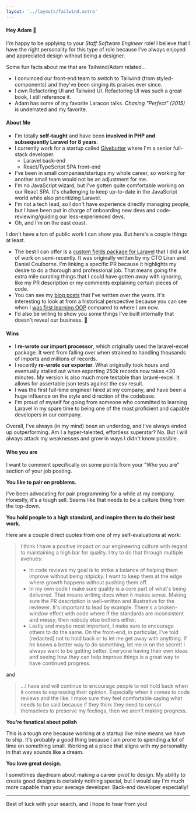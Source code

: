 ```yaml
---
layout: '../layouts/Tailwind.astro'
---
```


#### Hey Adam 🤝

I'm happy to be applying to your *Staff Software Engineer* role! I believe that I have the right personality for this type of role because I've always enjoyed and appreciated design without being a designer.

Some fun facts about me that are Tailwind/Adam related...

* I convinced our front-end team to switch to Tailwind (from styled-components) and they've been singing its praises ever since.
* I own Refactoring UI and Tailwind UI. Refactoring UI was such a great book, I still reference it.
* Adam has some of my favorite Laracon talks. _Chasing "Perfect" (2015)_ is underrated and my favorite.

#### About Me

* I'm totally **self-taught** and have been **involved in PHP and subsequently Laravel for 8 years**. 
* I currently work for a startup called [Givebutter](https://givebutter.com) where I'm a senior full-stack developer.
    * Laravel back-end
    * React/TypeScript SPA front-end
* I've been in small companies/startups my whole career, so working for another small team would not be an adjustment for me.
* I'm no JavaScript wizard, but I've gotten quite comfortable working on our React SPA. It's challenging to keep up-to-date in the JavaScript world while also prioritizing Laravel.
* I'm not a tech lead, so I don't have experience directly managing people, but I have been put in charge of onboarding new devs and code-reviewing/guiding our less-experienced devs.
* Oh, and I'm on the east coast.

I don't have a ton of public work I can show you. But here's a couple things at least.
* The best I can offer is a [custom fields package for Laravel](https://github.com/givebutter/laravel-custom-fields/pull/36) that I did a lot of work on semi-recently. It was originally written by my CTO Liran and Daniel Coulborne. I'm linking a specific PR because it highlights my desire to do a thorough and professional job. That means going the extra mile curating things that I could have gotten away with ignoring, like my PR description or my comments explaining certain pieces of code.
* You can see my [blog posts](https://clintwinter.me/blog) that I've written over the years. It's interesting to look at from a historical perspective because you can see when I [was first learning OOP](https://clintwinter.me/blog/wibwo-1-library-and-design-patterns#learning) compared to where I am now.
* I'd also be willing to show you some things I've built internally that doesn't reveal our business. 🤫

#### Wins

* I **re-wrote our import processor**, which originally used the laravel-excel package. It went from falling over when strained to handling thousands of imports and millions of records.
* I recently **re-wrote our exporter**. What originally took hours and eventually stalled out when exporting 250k records now takes <20 minutes. My version is also much more testable than laravel-excel. It allows for assertable json tests against the csv result.
* I was the first full-time engineer hired at my company, and have been a huge influence on the style and direction of the codebase.
* I'm proud of myself for going from someone who committed to learning Laravel in my spare time to being one of the most proficient and capable developers in our company.

Overall, I've always (in my mind) been an underdog, and I've always ended up outperforming. Am I a hyper-talented, effortless superstar? No. But I will always attack my weaknesses and grow in ways I didn't know possible.

#### Who you are

I want to comment specifically on some points from your "Who you are" section of your job posting.

**You like to pair on problems.**

I've been advocating for pair programming for a while at my company. Honestly, it's a tough sell. Seems like that needs to be a culture thing from the top-down.

**You hold people to a high standard, and inspire them to do their best work.**

Here are a couple direct quotes from one of my self-evaluations at work:

> <p class="not-prose">I think I have a positive impact on our engineering culture with regard to maintaining a high bar for quality. I try to do that through multiple avenues:</p>
> <ul><li>In code reviews my goal is to strike a balance of helping them improve without being nitpicky. I want to keep them at the edge where growth happens without pushing them off.</li>
> <li>In my own code I make sure quality is a core part of what's being delivered. That means writing docs when it makes sense. Making sure the PR description is well-written and illustrative for the reviewer. It's important to lead by example. There's a broken-window effect with code where if the standards are inconsistent and messy, then nobody else bothers either.</li>
> <li>Lastly and maybe most important, I make sure to encourage others to do the same. On the front-end, in particular, I've told [redacted] not to hold back or to let me get away with anything. If he knows a better way to do something, let me in on the secret! I always want to be getting better. Everyone having their own ideas and seeing how they can help improve things is a great way to have continued progress.</li></ul>

and

> ...I have and will continue to encourage people to not hold back when it comes to expressing their opinion. Especially when it comes to code reviews and the like. I make sure they feel comfortable saying what needs to be said because if they think they need to censor themselves to preserve my feelings, then we aren't making progress.

**You’re fanatical about polish**

This is a tough one because working at a startup like mine means we have to ship. It's probably a good thing because I am prone to spending a lot of time on something small. Working at a place that aligns with my personality in that way sounds like a dream.

**You love great design.**

I sometimes daydream about making a career pivot to design. My ability to create good designs is certainly nothing special, but I would say I'm much more capable than your average developer. Back-end developer especially!

<hr>

Best of luck with your search, and I hope to hear from you!
